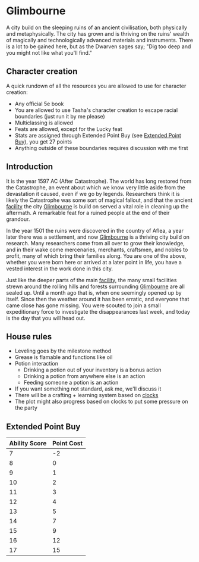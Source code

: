  [facility]: ./Facilities/Inner%20Citadel%20Facility/
  [Glimbourne]: ./Glimbourne/index.md

# Glimbourne
A city build on the sleeping ruins of an ancient civilisation, both physically and metaphysically. The city has grown and is thriving on the ruins' wealth of magically and technologically advanced materials and instruments. There is a lot to be gained here, but as the Dwarven sages say; "Dig too deep and you might not like what you'll find."

## Character creation
A quick rundown of all the resources you are allowed to use for character creation:

- Any official 5e book
- You are allowed to use Tasha's character creation to escape racial boundaries (just run it by me please)
- Multiclassing is allowed
- Feats are allowed, except for the Lucky feat
- Stats are assigned through Extended Point Buy (see [Extended Point Buy](#extended-point-buy)), you get 27 points 
- Anything outside of these boundaries requires discussion with me first

## Introduction
It is the year 1597 AC (After Catastrophe). The world has long restored from the Catastrophe, an event about which we know very little aside from the devastation it caused, even if we go by legends. Researchers think it is likely the Catastrophe was some sort of magical fallout, and that the ancient [facility] the city [Glimbourne] is build on served a vital role in cleaning up the aftermath. A remarkable feat for a ruined people at the end of their grandour.

In the year 1501 the ruins were discovered in the country of Aflea, a year later there was a settlement, and now [Glimbourne] is a thriving city build on research. Many researchers come from all over to grow their knowledge, and in their wake come mercenaries, merchants, craftsmen, and nobles to profit, many of which bring their families along. You are one of the above, whether you were born here or arrived at a later point in life, you have a vested interest in the work done in this city.

Just like the deeper parts of the main [facility], the many small facilities strewn around the rolling hills and forests surrounding [Glimbourne] are all sealed up. Until a month ago that is, when one seemingly opened up by itself. Since then the weather around it has been erratic, and everyone that came close has gone missing. You were scouted to join a small expeditionary force to investigate the disappearances last week, and today is the day that you will head out.

## House rules

- Leveling goes by the milestone method
- Grease is flamable and functions like oil
- Potion interaction
  - Drinking a potion out of your inventory is a bonus action
  - Drinking a potion from anywhere else is an action
  - Feeding someone a potion is an action
- If you want something not standard, ask me, we'll discuss it
- There will be a crafting + learning system based on [clocks](https://rpg.stackexchange.com/questions/204167/whats-a-clock-and-how-do-i-use-one)
- The plot might also progress based on clocks to put some pressure on the party

## Extended Point Buy

| Ability Score | Point Cost |
|---------------|------------|
| 7             | -2         |
| 8             | 0          |
| 9             | 1          |
| 10            | 2          |
| 11            | 3          |
| 12            | 4          |
| 13            | 5          |
| 14            | 7          |
| 15            | 9          |
| 16            | 12         |
| 17            | 15         |
